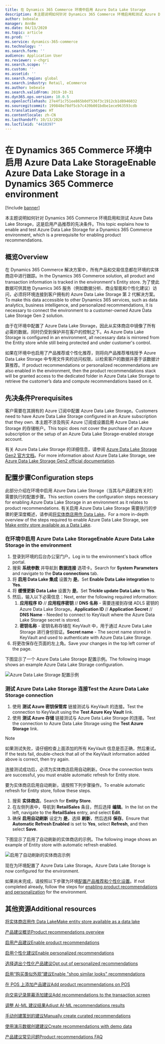 ```yaml
---
title: 在 Dynamics 365 Commerce 环境中启用 Azure Data Lake Storage
description: 本主题说明如何针对 Dynamics 365 Commerce 环境启用和测试 Azure Data Lake Storage，这是启用产品推荐的先决条件。
author: bebeale
manager: AnnBe
ms.date: 04/13/2020
ms.topic: article
ms.prod: ''
ms.service: dynamics-365-commerce
ms.technology: ''
ms.search.form: ''
audience: Application User
ms.reviewer: v-chgri
ms.search.scope: ''
ms.custom: ''
ms.assetid: ''
ms.search.region: global
ms.search.industry: Retail, eCommerce
ms.author: bebeale
ms.search.validFrom: 2019-10-31
ms.dyn365.ops.version: 10.0.5
ms.openlocfilehash: 27e4f1c751ee865b0df536f3c1912cb1d8946032
ms.sourcegitcommit: 199848e78df5cb7c439b001bdbe1ece963593cdb
ms.translationtype: HT
ms.contentlocale: zh-CN
ms.lasthandoff: 10/13/2020
ms.locfileid: "4410397"
---
```

# <a name="enable-azure-data-lake-storage-in-a-dynamics-365-commerce-environment"></a><span data-ttu-id="a7c62-103">在 Dynamics 365 Commerce 环境中启用 Azure Data Lake Storage</span><span class="sxs-lookup"><span data-stu-id="a7c62-103">Enable Azure Data Lake Storage in a Dynamics 365 Commerce environment</span></span>

[!include [banner](includes/banner.md)]

<span data-ttu-id="a7c62-104">本主题说明如何针对 Dynamics 365 Commerce 环境启用和测试 Azure Data Lake Storage，这是启用产品推荐的先决条件。</span><span class="sxs-lookup"><span data-stu-id="a7c62-104">This topic explains how to enable and test Azure Data Lake Storage for a Dynamics 365 Commerce environment, which is a prerequisite for enabling product recommendations.</span></span>

## <a name="overview"></a><span data-ttu-id="a7c62-105">概览</span><span class="sxs-lookup"><span data-stu-id="a7c62-105">Overview</span></span>

<span data-ttu-id="a7c62-106">在 Dynamics 365 Commerce 解决方案中，所有产品和交易信息都在环境的实体商店中进行跟踪。</span><span class="sxs-lookup"><span data-stu-id="a7c62-106">In the Dynamics 365 Commerce solution, all product and transaction information is tracked in the environment's Entity store.</span></span> <span data-ttu-id="a7c62-107">为了使此数据可供其他 Dynamics 365 服务（例如数据分析、商业智能和个性化建议）访问，必须将环境连接到客户拥有的 Azure Data Lake Storage 第 2 代解决方案。</span><span class="sxs-lookup"><span data-stu-id="a7c62-107">To make this data accessible to other Dynamics 365 services, such as data analytics, business intelligence, and personalized recommendations, it is necessary to connect the environment to a customer-owned Azure Data Lake Storage Gen 2 solution.</span></span>

<span data-ttu-id="a7c62-108">由于在环境中配置了 Azure Data Lake Storage，因此从实体商店中镜像了所有必需的数据，同时仍受到保护并在客户的控制之下。</span><span class="sxs-lookup"><span data-stu-id="a7c62-108">As Azure Data Lake Storage is configured in an environment, all necessary data is mirrored from the Entity store while still being protected and under customer's control.</span></span>

<span data-ttu-id="a7c62-109">如果在环境中也启用了产品推荐或个性化推荐，则将向产品推荐堆栈授予 Azure Data Lake Storage 中专用文件夹的访问权限，以检索客户的数据并基于该数据计算推荐。</span><span class="sxs-lookup"><span data-stu-id="a7c62-109">If product recommendations or personalized recommendations are also enabled in the environment, then the product recommendations stack will be granted access to the dedicated folder in Azure Data Lake Storage to retrieve the customer’s data and compute recommendations based on it.</span></span>

## <a name="prerequisites"></a><span data-ttu-id="a7c62-110">先决条件</span><span class="sxs-lookup"><span data-stu-id="a7c62-110">Prerequisites</span></span>

<span data-ttu-id="a7c62-111">客户需要在其拥有的 Azure 订阅中配置 Azure Data Lake Storage。</span><span class="sxs-lookup"><span data-stu-id="a7c62-111">Customers need to have Azure Data Lake Storage configured in an Azure subscription that they own.</span></span> <span data-ttu-id="a7c62-112">本主题不涉及购买 Azure 订阅或设置启用 Azure Data Lake Storage 的存储帐户。</span><span class="sxs-lookup"><span data-stu-id="a7c62-112">This topic does not cover the purchase of an Azure subscription or the setup of an Azure Data Lake Storage-enabled storage account.</span></span>

<span data-ttu-id="a7c62-113">有关 Azure Data Lake Storage 的详细信息，请参阅 [Azure Data Lake Storage Gen2 官方文档](https://azure.microsoft.com/pricing/details/storage/data-lake)。</span><span class="sxs-lookup"><span data-stu-id="a7c62-113">For more information about Azure Data Lake Storage, see [Azure Data Lake Storage Gen2 official documentation](https://azure.microsoft.com/pricing/details/storage/data-lake).</span></span>
  
## <a name="configuration-steps"></a><span data-ttu-id="a7c62-114">配置步骤</span><span class="sxs-lookup"><span data-stu-id="a7c62-114">Configuration steps</span></span>

<span data-ttu-id="a7c62-115">此部分介绍在环境中启用 Azure Data Lake Storage（当其与产品建议有关时）需要执行的配置步骤。</span><span class="sxs-lookup"><span data-stu-id="a7c62-115">This section covers the configuration steps necessary for enabling Azure Data Lake Storage in an environment as it relates to product recommendations.</span></span>
<span data-ttu-id="a7c62-116">有关启用 Azure Data Lake Storage 需要执行的步骤的更深度概述，请参阅[将实体商店用作 Data Lake](../fin-ops-core/dev-itpro/data-entities/entity-store-data-lake.md)。</span><span class="sxs-lookup"><span data-stu-id="a7c62-116">For a more in-depth overview of the steps required to enable Azure Data Lake Storage, see [Make entity store available as a Data Lake](../fin-ops-core/dev-itpro/data-entities/entity-store-data-lake.md).</span></span>

### <a name="enable-azure-data-lake-storage-in-the-environment"></a><span data-ttu-id="a7c62-117">在环境中启用 Azure Data Lake Storage</span><span class="sxs-lookup"><span data-stu-id="a7c62-117">Enable Azure Data Lake Storage in the environment</span></span>

1. <span data-ttu-id="a7c62-118">登录到环境的后台办公室门户。</span><span class="sxs-lookup"><span data-stu-id="a7c62-118">Log in to the environment's back office portal.</span></span>
1. <span data-ttu-id="a7c62-119">搜索 **系统参数** 并导航到 **数据连接** 选项卡。</span><span class="sxs-lookup"><span data-stu-id="a7c62-119">Search for **System Parameters** and navigate to the **Data connections** tab.</span></span> 
1. <span data-ttu-id="a7c62-120">将 **启用 Data Lake 集成** 设置为 **是**。</span><span class="sxs-lookup"><span data-stu-id="a7c62-120">Set **Enable Data Lake integration** to **Yes**.</span></span>
1. <span data-ttu-id="a7c62-121">将 **缓慢更新 Data Lake** 设置为 **是**。</span><span class="sxs-lookup"><span data-stu-id="a7c62-121">Set **Trickle update Data Lake** to **Yes**.</span></span>
1. <span data-ttu-id="a7c62-122">然后，输入以下必需信息：</span><span class="sxs-lookup"><span data-stu-id="a7c62-122">Next, enter the following required information:</span></span>
    1. <span data-ttu-id="a7c62-123">**应用程序 ID** // **应用程序密钥** // **DNS 名称** - 需要连接到存储 ADLS 密钥的 Azure Data Lake Storage。</span><span class="sxs-lookup"><span data-stu-id="a7c62-123">**Application ID** // **Application Secret** // **DNS Name** - Needed to connect to KeyVault where the Azure Data Lake Storage secret is stored.</span></span>
    1. <span data-ttu-id="a7c62-124">**密钥名称** - 密钥名称存储在 KeyVault 中，用于通过 Azure Data Lake Storage 进行身份验证。</span><span class="sxs-lookup"><span data-stu-id="a7c62-124">**Secret name** - The secret name stored in KeyVault and used to authenticate with Azure Data Lake Storage.</span></span>
1. <span data-ttu-id="a7c62-125">将更改保存在页面的左上角。</span><span class="sxs-lookup"><span data-stu-id="a7c62-125">Save your changes in the top left corner of the page.</span></span>

<span data-ttu-id="a7c62-126">下图显示了一个 Azure Data Lake Storage 配置示例。</span><span class="sxs-lookup"><span data-stu-id="a7c62-126">The following image shows an example Azure Data Lake Storage configuration.</span></span>

![Azure Data Lake Storage 配置示例](./media/exampleADLSConfig1.png)

### <a name="test-the-azure-data-lake-storage-connection"></a><span data-ttu-id="a7c62-128">测试 Azure Data Lake Storage 连接</span><span class="sxs-lookup"><span data-stu-id="a7c62-128">Test the Azure Data Lake Storage connection</span></span>

1. <span data-ttu-id="a7c62-129">使用 **测试 Azure 密钥保管库** 链接测试与 KeyVault 的连接。</span><span class="sxs-lookup"><span data-stu-id="a7c62-129">Test the connection to KeyVault using the **Test Azure Key Vault** link.</span></span>
1. <span data-ttu-id="a7c62-130">使用 **测试 Azure 存储** 链接测试与 Azure Data Lake Storage 的连接。</span><span class="sxs-lookup"><span data-stu-id="a7c62-130">Test the connection to Azure Data Lake Storage using the **Test Azure Storage** link.</span></span>

> [!NOTE]
> <span data-ttu-id="a7c62-131">如果测试失败，请仔细检查上面添加的所有 KeyVault 信息是否正确，然后重试。</span><span class="sxs-lookup"><span data-stu-id="a7c62-131">If the tests fail, double-check that all of the KeyVault information added above is correct, then try again.</span></span>

<span data-ttu-id="a7c62-132">连接测试成功后，必须为实体商店启用自动刷新。</span><span class="sxs-lookup"><span data-stu-id="a7c62-132">Once the connection tests are successful, you must enable automatic refresh for Entity store.</span></span>

<span data-ttu-id="a7c62-133">要为实体商店启用自动刷新，请按照下列步骤操作。</span><span class="sxs-lookup"><span data-stu-id="a7c62-133">To enable automatic refresh for Entity store, follow these steps.</span></span>

1. <span data-ttu-id="a7c62-134">搜索 **实体商店**。</span><span class="sxs-lookup"><span data-stu-id="a7c62-134">Search for **Entity Store**.</span></span>
1. <span data-ttu-id="a7c62-135">在左侧列表中，导航到 **RetailSales** 条目，然后选择 **编辑**。</span><span class="sxs-lookup"><span data-stu-id="a7c62-135">In the list on the left, navigate to the **RetailSales** entry, and select **Edit**.</span></span>
1. <span data-ttu-id="a7c62-136">确保 **启用自动刷新** 设定为 **是**，选择 **刷新**，然后选择 **保存**。</span><span class="sxs-lookup"><span data-stu-id="a7c62-136">Ensure that **Automatic Refresh Enabled** is set to **Yes**, select **Refresh**, and then select **Save**.</span></span>

<span data-ttu-id="a7c62-137">下图显示了启用了自动刷新的实体商店的示例。</span><span class="sxs-lookup"><span data-stu-id="a7c62-137">The following image shows an example of Entity store with automatic refresh enabled.</span></span>

![启用了自动刷新的实体商店示例](./media/exampleADLSConfig2.png)

<span data-ttu-id="a7c62-139">现在为环境配置了 Azure Data Lake Storage。</span><span class="sxs-lookup"><span data-stu-id="a7c62-139">Azure Data Lake Storage is now configured for the environment.</span></span> 

<span data-ttu-id="a7c62-140">如果尚未完成，请按照以下步骤为环境[配置产品推荐和个性化设置](enable-product-recommendations.md)。</span><span class="sxs-lookup"><span data-stu-id="a7c62-140">If not completed already, follow the steps for [enabling product recommendations and personalization](enable-product-recommendations.md) for the environment.</span></span>

## <a name="additional-resources"></a><span data-ttu-id="a7c62-141">其他资源</span><span class="sxs-lookup"><span data-stu-id="a7c62-141">Additional resources</span></span>

[<span data-ttu-id="a7c62-142">将实体商店用作 Data Lake</span><span class="sxs-lookup"><span data-stu-id="a7c62-142">Make entity store available as a data lake</span></span>](../fin-ops-core/dev-itpro/data-entities/entity-store-data-lake.md)

[<span data-ttu-id="a7c62-143">产品建议概览</span><span class="sxs-lookup"><span data-stu-id="a7c62-143">Product recommendations overview</span></span>](product-recommendations.md)

[<span data-ttu-id="a7c62-144">启用产品建议</span><span class="sxs-lookup"><span data-stu-id="a7c62-144">Enable product recommendations</span></span>](enable-product-recommendations.md)

[<span data-ttu-id="a7c62-145">启用个性化建议</span><span class="sxs-lookup"><span data-stu-id="a7c62-145">Enable personalized recommendations</span></span>](personalized-recommendations.md)

[<span data-ttu-id="a7c62-146">选择退出个性化产品建议</span><span class="sxs-lookup"><span data-stu-id="a7c62-146">Opt out of personalized recommendations</span></span>](personalization-gdpr.md)

[<span data-ttu-id="a7c62-147">启用“购买类似外观”建议</span><span class="sxs-lookup"><span data-stu-id="a7c62-147">Enable "shop similar looks" recommendations</span></span>](shop-similar-looks.md)

[<span data-ttu-id="a7c62-148">在 POS 上添加产品建议</span><span class="sxs-lookup"><span data-stu-id="a7c62-148">Add product recommendations on POS</span></span>](product.md)

[<span data-ttu-id="a7c62-149">向交易记录屏幕添加建议</span><span class="sxs-lookup"><span data-stu-id="a7c62-149">Add recommendations to the transaction screen</span></span>](add-recommendations-control-pos-screen.md)

[<span data-ttu-id="a7c62-150">调整 AI-ML 建议结果</span><span class="sxs-lookup"><span data-stu-id="a7c62-150">Adjust AI-ML recommendations results</span></span>](modify-product-recommendation-results.md)

[<span data-ttu-id="a7c62-151">手动创建策划的建议</span><span class="sxs-lookup"><span data-stu-id="a7c62-151">Manually create curated recommendations</span></span>](create-editorial-recommendation-lists.md)

[<span data-ttu-id="a7c62-152">使用演示数据创建建议</span><span class="sxs-lookup"><span data-stu-id="a7c62-152">Create recommendations with demo data</span></span>](product-recommendations-demo-data.md)

[<span data-ttu-id="a7c62-153">产品建议常见问题</span><span class="sxs-lookup"><span data-stu-id="a7c62-153">Product recommendations FAQ</span></span>](faq-recommendations.md)
